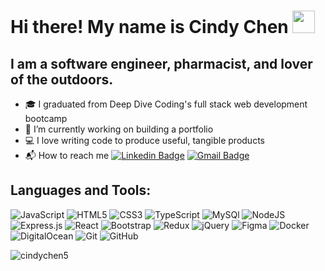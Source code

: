 # Hi there! My name is Cindy Chen <img src="https://raw.githubusercontent.com/aemmadi/aemmadi/master/wave.gif" width="36px">

## I am a software engineer, pharmacist, and lover of the outdoors.

- :mortar_board: I graduated from Deep Dive Coding's full stack web development bootcamp
- :file_folder: I’m currently working on building a portfolio
- 💻 I love writing code to produce useful, tangible products
- :mailbox_with_mail: How to reach me [![Linkedin Badge](https://img.shields.io/badge/-Cindy_Chen-blue?style=flat-square&logo=Linkedin&logoColor=white&link=https://https://www.linkedin.com/in/cindy-chen5/)](https://www.linkedin.com/in/cindy-chen5//)
  [![Gmail Badge](https://img.shields.io/badge/-cichen58@gmail.com-c14438?style=flat-square&logo=Gmail&logoColor=white&link=mailto:cichen58@gmail.com)](mailto:cichen58@gmail.com)

## Languages and Tools:

![JavaScript](https://img.shields.io/badge/javascript%20-%23323330.svg?&style=for-the-badge&logo=javascript&logoColor=%23F7DF1E) 
![HTML5](https://img.shields.io/badge/html5%20-%23E34F26.svg?&style=for-the-badge&logo=html5&logoColor=white) 
![CSS3](https://img.shields.io/badge/css3%20-%231572B6.svg?&style=for-the-badge&logo=css3&logoColor=white) 
![TypeScript](https://img.shields.io/badge/typescript%20-%23007ACC.svg?&style=for-the-badge&logo=typescript&logoColor=white) 
![MySQl](https://img.shields.io/badge/mysql-%2300f.svg?&style=for-the-badge&logo=mysql&logoColor=white)
![NodeJS](https://img.shields.io/badge/node.js%20-%2343853D.svg?&style=for-the-badge&logo=node.js&logoColor=white)
![Express.js](https://img.shields.io/badge/express.js%20-%23404d59.svg?&style=for-the-badge) 
![React](https://img.shields.io/badge/react%20-%2320232a.svg?&style=for-the-badge&logo=react&logoColor=%2361DAFB) 
![Bootstrap](https://img.shields.io/badge/bootstrap%20-%23563D7C.svg?&style=for-the-badge&logo=bootstrap&logoColor=white) 
![Redux](https://img.shields.io/badge/redux%20-%23593d88.svg?&style=for-the-badge&logo=redux&logoColor=white) 
![jQuery](https://img.shields.io/badge/jquery%20-%230769AD.svg?&style=for-the-badge&logo=jquery&logoColor=white) 
![Figma](https://img.shields.io/badge/figma%20-%23F24E1E.svg?&style=for-the-badge&logo=figma&logoColor=white)
![Docker](https://img.shields.io/badge/docker%20-%230db7ed.svg?&style=for-the-badge&logo=docker&logoColor=white)
![DigitalOcean](https://img.shields.io/badge/DigitalOcean-%230167ff.svg?&style=for-the-badge&logo=digitalOcean&logoColor=white)
![Git](https://img.shields.io/badge/git%20-%23F05033.svg?&style=for-the-badge&logo=git&logoColor=white)
![GitHub](https://img.shields.io/badge/github%20-%23121011.svg?&style=for-the-badge&logo=github&logoColor=white)

<p align="left"> <img src="https://komarev.com/ghpvc/?username=cindychen5&label=Profile%20views&color=0e75b6&style=flat" alt="cindychen5" /> </p>